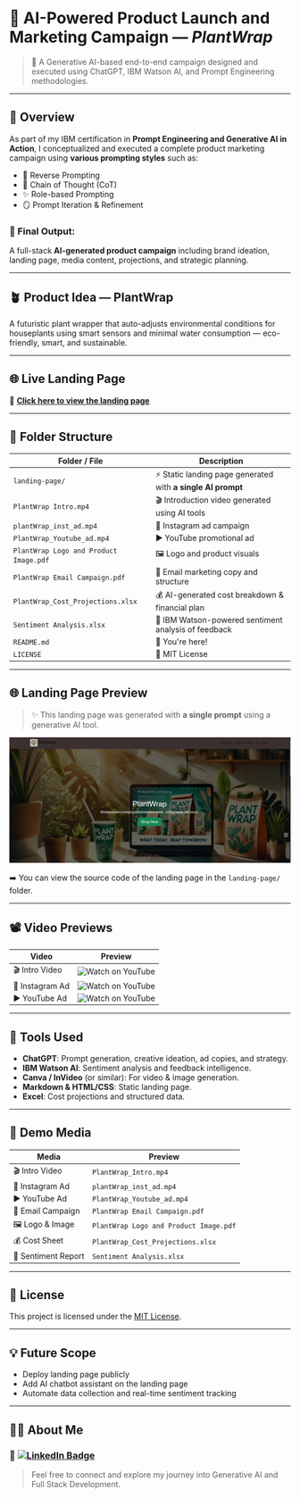 # 🌿 AI-Powered Product Launch and Marketing Campaign — *PlantWrap*

> 🚀 A Generative AI-based end-to-end campaign designed and executed using ChatGPT, IBM Watson AI, and Prompt Engineering methodologies.

---

## 📌 Overview

As part of my IBM certification in **Prompt Engineering and Generative AI in Action**, I conceptualized and executed a complete product marketing campaign using **various prompting styles** such as:

- 🔁 Reverse Prompting
- 🧠 Chain of Thought (CoT)
- ✨ Role-based Prompting
- 🪞 Prompt Iteration & Refinement

### 🎯 Final Output:  
A full-stack **AI-generated product campaign** including brand ideation, landing page, media content, projections, and strategic planning.

---

## 🪴 Product Idea — **PlantWrap**

A futuristic plant wrapper that auto-adjusts environmental conditions for houseplants using smart sensors and minimal water consumption — eco-friendly, smart, and sustainable.

---

## 🌐 Live Landing Page

🔗 [**Click here to view the landing page**](https://sakshi-singh17.github.io/plantwrap-landing-page/)

---



## 📁 Folder Structure

| Folder / File | Description |
|---------------|-------------|
| `landing-page/` | ⚡ Static landing page generated with **a single AI prompt** |
| `PlantWrap Intro.mp4` | 🎬 Introduction video generated using AI tools |
| `plantWrap_inst_ad.mp4` | 📱 Instagram ad campaign |
| `PlantWrap_Youtube_ad.mp4` | ▶️ YouTube promotional ad |
| `PlantWrap Logo and Product Image.pdf` | 🖼️ Logo and product visuals |
| `PlantWrap Email Campaign.pdf` | 📧 Email marketing copy and structure |
| `PlantWrap_Cost_Projections.xlsx` | 💰 AI-generated cost breakdown & financial plan |
| `Sentiment Analysis.xlsx` | 🧠 IBM Watson-powered sentiment analysis of feedback |
| `README.md` | 📘 You're here! |
| `LICENSE` | 📄 MIT License |

---

## 🌐 Landing Page Preview

> ✨ This landing page was generated with **a single prompt** using a generative AI tool.

![Landing Page Screenshot](./screenshots/landing-page.png)

➡️ You can view the source code of the landing page in the `landing-page/` folder.

---

## 📽️ Video Previews

| Video | Preview |
|-------|---------|
| 🎬 Intro Video | ![Watch on YouTube](https://youtu.be/1apAmKGkQTQ) |
| 📱 Instagram Ad | ![Watch on YouTube](https://youtube.com/shorts/YXkjs_wFjGY?feature=share) |
| ▶️ YouTube Ad | ![Watch on YouTube](https://youtu.be/0k4uOVLkfuQ) |

---

## 🤖 Tools Used

- **ChatGPT**: Prompt generation, creative ideation, ad copies, and strategy.
- **IBM Watson AI**: Sentiment analysis and feedback intelligence.
- **Canva / InVideo** (or similar): For video & image generation.
- **Markdown & HTML/CSS**: Static landing page.
- **Excel**: Cost projections and structured data.

---

## 📢 Demo Media

| Media | Preview |
|-------|---------|
| 🎬 Intro Video | `PlantWrap_Intro.mp4` |
| 📱 Instagram Ad | `plantWrap_inst_ad.mp4` |
| ▶️ YouTube Ad | `PlantWrap_Youtube_ad.mp4` |
| 📧 Email Campaign | `PlantWrap Email Campaign.pdf` |
| 🖼️ Logo & Image | `PlantWrap Logo and Product Image.pdf` |
| 💰 Cost Sheet | `PlantWrap_Cost_Projections.xlsx` |
| 🧠 Sentiment Report | `Sentiment Analysis.xlsx` |

---

## 📃 License

This project is licensed under the [MIT License](./LICENSE).

---

## 💡 Future Scope

- Deploy landing page publicly
- Add AI chatbot assistant on the landing page
- Automate data collection and real-time sentiment tracking

---

## 🙋‍♀️ About Me

### 🔗 [![LinkedIn Badge](https://img.shields.io/badge/-Sakshi%20Singh-blue?style=flat-square&logo=Linkedin&logoColor=white&link=https://www.linkedin.com/in/sakshi-amit-singh/)](https://www.linkedin.com/in/sakshi-amit-singh/)

> Feel free to connect and explore my journey into Generative AI and Full Stack Development.
